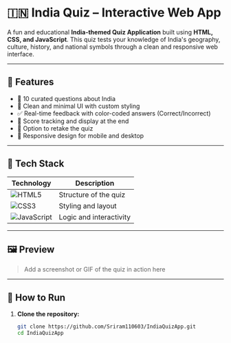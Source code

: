 # 🇮🇳 India Quiz – Interactive Web App

A fun and educational **India-themed Quiz Application** built using **HTML, CSS, and JavaScript**. This quiz tests your knowledge of India's geography, culture, history, and national symbols through a clean and responsive web interface.

---

## 🌟 Features

- 📌 10 curated questions about India  
- 🎨 Clean and minimal UI with custom styling  
- ✅ Real-time feedback with color-coded answers (Correct/Incorrect)  
- 🧠 Score tracking and display at the end  
- 🔁 Option to retake the quiz  
- 📱 Responsive design for mobile and desktop

---

## 🧰 Tech Stack

| Technology | Description |
|------------|-------------|
| ![HTML5](https://img.shields.io/badge/HTML5-E34F26?style=for-the-badge&logo=html5&logoColor=white) | Structure of the quiz |
| ![CSS3](https://img.shields.io/badge/CSS3-1572B6?style=for-the-badge&logo=css3&logoColor=white) | Styling and layout |
| ![JavaScript](https://img.shields.io/badge/JavaScript-F7DF1E?style=for-the-badge&logo=javascript&logoColor=black) | Logic and interactivity |

---

## 🖼️ Preview

> Add a screenshot or GIF of the quiz in action here

---

## 🚀 How to Run

1. **Clone the repository:**
   ```bash
   git clone https://github.com/Sriram110603/IndiaQuizApp.git
   cd IndiaQuizApp

 
 
